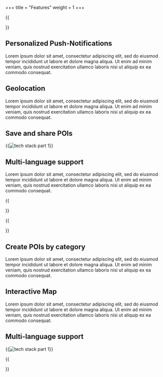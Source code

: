+++
title = "Features"
weight = 1
+++


{{<section title="App">}}

## Personalized Push-Notifications
Lorem ipsum dolor sit amet, consectetur adipiscing elit, sed do eiusmod tempor incididunt ut labore et dolore magna aliqua. Ut enim ad minim veniam, quis nostrud exercitation ullamco laboris nisi ut aliquip ex ea commodo consequat. 

## Geolocation
Lorem ipsum dolor sit amet, consectetur adipiscing elit, sed do eiusmod tempor incididunt ut labore et dolore magna aliqua. Ut enim ad minim veniam, quis nostrud exercitation ullamco laboris nisi ut aliquip ex ea commodo consequat. 

## Save and share POIs
{{<image src="techstackcom.png" alt="tech stack part 1" caption="communication & design tech stack">}}

## Multi-language support
Lorem ipsum dolor sit amet, consectetur adipiscing elit, sed do eiusmod tempor incididunt ut labore et dolore magna aliqua. Ut enim ad minim veniam, quis nostrud exercitation ullamco laboris nisi ut aliquip ex ea commodo consequat.

{{</section>}}

{{<section title="Editor">}}

## Create POIs by category
Lorem ipsum dolor sit amet, consectetur adipiscing elit, sed do eiusmod tempor incididunt ut labore et dolore magna aliqua. Ut enim ad minim veniam, quis nostrud exercitation ullamco laboris nisi ut aliquip ex ea commodo consequat. 

## Interactive Map
Lorem ipsum dolor sit amet, consectetur adipiscing elit, sed do eiusmod tempor incididunt ut labore et dolore magna aliqua. Ut enim ad minim veniam, quis nostrud exercitation ullamco laboris nisi ut aliquip ex ea commodo consequat. 

## Multi-language support
{{<image src="techstackcom.png" alt="tech stack part 1" caption="communication & design tech stack">}}

{{</section>}}
